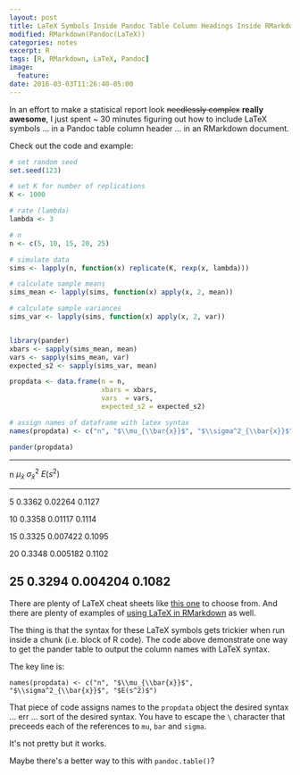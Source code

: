 ```yaml
---
layout: post
title: LaTeX Symbols Inside Pandoc Table Column Headings Inside RMarkdown Documents
modified: RMarkdown(Pandoc(LaTeX))
categories: notes
excerpt: R
tags: [R, RMarkdown, LaTeX, Pandoc]
image:
  feature:
date: 2016-03-03T11:26:40-05:00
---
```


In an effort to make a statisical report look ~~needlessly complex~~ **really awesome**, I just spent ~ 30 minutes figuring out how to include LaTeX symbols ... in a Pandoc table column header ... in an RMarkdown document. 

Check out the code and example:

```r
# set random seed
set.seed(123)

# set K for number of replications
K <- 1000

# rate (lambda)
lambda <- 3

# n 
n <- c(5, 10, 15, 20, 25)

# simulate data
sims <- lapply(n, function(x) replicate(K, rexp(x, lambda)))

# calculate sample means
sims_mean <- lapply(sims, function(x) apply(x, 2, mean))

# calculate sample variances
sims_var <- lapply(sims, function(x) apply(x, 2, var))


library(pander)
xbars <- sapply(sims_mean, mean)
vars <- sapply(sims_mean, var)
expected_s2 <- sapply(sims_var, mean)

propdata <- data.frame(n = n,
                       xbars = xbars, 
                       vars  = vars,
                       expected_s2 = expected_s2)

# assign names of dataframe with latex syntax 
names(propdata) <- c("n", "$\\mu_{\\bar{x}}$", "$\\sigma^2_{\\bar{x}}$", "$E(s^2)$")

pander(propdata)
```
-------------------------------------------------------
 n   $\mu_{\bar{x}}$   $\sigma^2_{\bar{x}}$   $E(s^2)$ 
--- ----------------- ---------------------- ----------
 5       0.3362              0.02264           0.1127  

10       0.3358              0.01117           0.1114  

15       0.3325              0.007422          0.1095  

20       0.3348              0.005182          0.1102  

25       0.3294              0.004204          0.1082  
-------------------------------------------------------

There are plenty of LaTeX cheat sheets like [this one](https://wch.github.io/latexsheet/latexsheet-0.png) to choose from. And there are plenty of examples of [using LaTeX in RMarkdown](http://www.calvin.edu/~rpruim/courses/m343/F12/RStudio/LatexExamples.html) as well. 

The thing is that the syntax for these LaTeX symbols gets trickier when run inside a chunk (i.e. block of R code). The code above demonstrate one way to get the pander table to output the column names with LaTeX syntax. 

The key line is:

`names(propdata) <- c("n", "$\\mu_{\\bar{x}}$", "$\\sigma^2_{\\bar{x}}$", "$E(s^2)$")`

That piece of code assigns names to the `propdata` object the desired syntax ... err ... sort of the desired syntax. You have to escape the `\` character that preceeds each of the references to `mu`, `bar` and `sigma`. 

It's not pretty but it works.

Maybe there's a better way to this with `pandoc.table()`?

